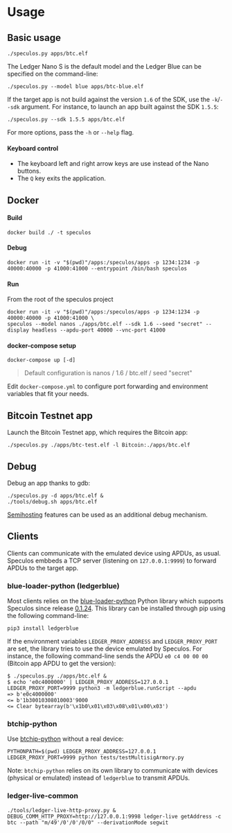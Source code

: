 # Usage

## Basic usage

```console
./speculos.py apps/btc.elf
```

The Ledger Nano S is the default model and the Ledger Blue can be specified on
the command-line:

```console
./speculos.py --model blue apps/btc-blue.elf
```

If the target app is not build against the version `1.6` of the SDK, use the
`-k`/`--sdk` argument. For instance, to launch an app built against the SDK
`1.5.5`:

```console
./speculos.py --sdk 1.5.5 apps/btc.elf
```


For more options, pass the `-h` or `--help` flag.

#### Keyboard control

- The keyboard left and right arrow keys are use instead of the Nano buttons.
- The `Q` key exits the application.

## Docker

#### Build
```console
docker build ./ -t speculos
```

#### Debug
```console
docker run -it -v "$(pwd)"/apps:/speculos/apps -p 1234:1234 -p 40000:40000 -p 41000:41000 --entrypoint /bin/bash speculos
```

#### Run
From the root of the speculos project
```console
docker run -it -v "$(pwd)"/apps:/speculos/apps -p 1234:1234 -p 40000:40000 -p 41000:41000 \
speculos --model nanos ./apps/btc.elf --sdk 1.6 --seed "secret" --display headless --apdu-port 40000 --vnc-port 41000
```

#### docker-compose setup
```console
docker-compose up [-d]
```
> Default configuration is nanos / 1.6 / btc.elf / seed "secret"

Edit `docker-compose.yml` to configure port forwarding and environment variables that fit your needs.

## Bitcoin Testnet app

Launch the Bitcoin Testnet app, which requires the Bitcoin app:

```console
./speculos.py ./apps/btc-test.elf -l Bitcoin:./apps/btc.elf
```


## Debug

Debug an app thanks to gdb:

```console
./speculos.py -d apps/btc.elf &
./tools/debug.sh apps/btc.elf
```

[Semihosting](semihosting.md) features can be used as an additional debug
mechanism.

## Clients

Clients can communicate with the emulated device using APDUs, as usual. Speculos
embbeds a TCP server (listening on `127.0.0.1:9999`) to forward APDUs to the
target app.

### blue-loader-python (ledgerblue)

Most clients relies on the
[blue-loader-python](https://github.com/LedgerHQ/blue-loader-python/) Python
library which supports Speculos since release
[0.1.24](https://pypi.org/project/ledgerblue/0.1.24/). This library can be
installed through pip using the following command-line:

```console
pip3 install ledgerblue
```

If the environment variables `LEDGER_PROXY_ADDRESS` and `LEDGER_PROXY_PORT` are
set, the library tries to use the device emulated by Speculos. For instance, the
following command-line sends the APDU `e0 c4 00 00 00` (Bitcoin app APDU to get
the version):

```console
$ ./speculos.py ./apps/btc.elf &
$ echo 'e0c4000000' | LEDGER_PROXY_ADDRESS=127.0.0.1 LEDGER_PROXY_PORT=9999 python3 -m ledgerblue.runScript --apdu
=> b'e0c4000000'
<= b'1b30010308010003'9000
<= Clear bytearray(b'\x1b0\x01\x03\x08\x01\x00\x03')
```

### btchip-python

Use [btchip-python](https://github.com/LedgerHQ/btchip-python) without a real device:

```console
PYTHONPATH=$(pwd) LEDGER_PROXY_ADDRESS=127.0.0.1 LEDGER_PROXY_PORT=9999 python tests/testMultisigArmory.py
```

Note: `btchip-python` relies on its own library to communicate with devices
(physical or emulated) instead of `ledgerblue` to transmit APDUs.

### ledger-live-common

```console
./tools/ledger-live-http-proxy.py &
DEBUG_COMM_HTTP_PROXY=http://127.0.0.1:9998 ledger-live getAddress -c btc --path "m/49'/0'/0'/0/0" --derivationMode segwit
```
